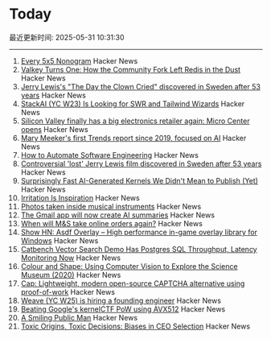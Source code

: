# Today

最近更新时间: 2025-05-31 10:31:30

--- 
1. [Every 5x5 Nonogram](https://pixelogic.app/every-5x5-nonogram) Hacker News
2. [Valkey Turns One: How the Community Fork Left Redis in the Dust](https://www.gomomento.com/blog/valkey-turns-one-how-the-community-fork-left-redis-in-the-dust/) Hacker News
3. [Jerry Lewis's "The Day the Clown Cried" discovered in Sweden after 53 years](https://www.thenationalnews.com/arts-culture/film-tv/2025/05/29/jerry-lewis-day-the-clown-cried-discovered/) Hacker News
4. [StackAI (YC W23) Is Looking for SWR and Tailwind Wizards](https://www.ycombinator.com/companies/stackai/jobs/C1rOopy-frontend-engineer) Hacker News
5. [Silicon Valley finally has a big electronics retailer again: Micro Center opens](https://www.microcenter.com/site/mc-news/article/micro-center-santa-clara-photos.aspx) Hacker News
6. [Mary Meeker's first Trends report since 2019, focused on AI](https://www.bondcap.com/reports/tai) Hacker News
7. [How to Automate Software Engineering](https://www.mechanize.work/blog/how-to-fully-automate-software-engineering/) Hacker News
8. [Controversial 'lost' Jerry Lewis film discovered in Sweden after 53 years](https://www.thenationalnews.com/arts-culture/film-tv/2025/05/29/jerry-lewis-day-the-clown-cried-discovered/) Hacker News
9. [Surprisingly Fast AI-Generated Kernels We Didn't Mean to Publish (Yet)](https://crfm.stanford.edu/2025/05/28/fast-kernels.html) Hacker News
10. [Irritation Is Inspiration](https://www.jeetmehta.com/posts/irritation) Hacker News
11. [Photos taken inside musical instruments](https://www.dpreview.com/photography/5400934096/probe-lenses-and-focus-stacking-the-secrets-to-incredible-photos-taken-inside-instruments) Hacker News
12. [The Gmail app will now create AI summaries](https://arstechnica.com/google/2025/05/the-gmail-app-will-now-create-ai-summaries-whether-you-want-them-or-not/) Hacker News
13. [When will M&S take online orders again?](https://moneyweek.com/personal-finance/marks-and-spencer-online-order-problems) Hacker News
14. [Show HN: Asdf Overlay – High performance in-game overlay library for Windows](https://github.com/storycraft/asdf-overlay) Hacker News
15. [Catbench Vector Search Demo Has Postgres SQL Throughput, Latency Monitoring Now](https://tanelpoder.com/posts/catbench-vector-search-query-throughput-latency-monitoring/) Hacker News
16. [Colour and Shape: Using Computer Vision to Explore the Science Museum (2020)](https://lab.sciencemuseum.org.uk/colour-shape-using-computer-vision-to-explore-the-science-museum-c4b4f1cbd72c) Hacker News
17. [Cap: Lightweight, modern open-source CAPTCHA alternative using proof-of-work](https://capjs.js.org/) Hacker News
18. [Weave (YC W25) is hiring a founding engineer](https://www.ycombinator.com/companies/weave-3/jobs) Hacker News
19. [Beating Google's kernelCTF PoW using AVX512](https://anemato.de/blog/kctf-vdf) Hacker News
20. [A Smiling Public Man](https://salmagundi.skidmore.edu/articles/1407-a-smiling-public-man) Hacker News
21. [Toxic Origins, Toxic Decisions: Biases in CEO Selection](https://papers.ssrn.com/sol3/papers.cfm?abstract_id=5270031) Hacker News
